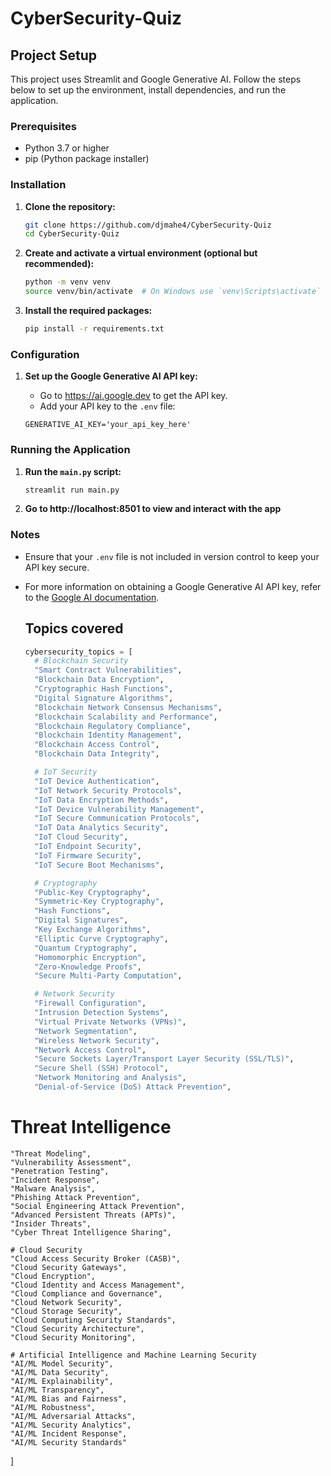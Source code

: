# CyberSecurity-Quiz

## Project Setup

This project uses Streamlit and Google Generative AI. Follow the steps below to set up the environment, install dependencies, and run the application.

### Prerequisites

- Python 3.7 or higher
- pip (Python package installer)

### Installation

1. **Clone the repository:**

    ```sh
    git clone https://github.com/djmahe4/CyberSecurity-Quiz
    cd CyberSecurity-Quiz
    ```

2. **Create and activate a virtual environment (optional but recommended):**

    ```sh
    python -m venv venv
    source venv/bin/activate  # On Windows use `venv\Scripts\activate`
    ```

3. **Install the required packages:**

    ```sh
    pip install -r requirements.txt
    ```

### Configuration

1. **Set up the Google Generative AI API key:**

    - Go to https://ai.google.dev to get the API key.
    - Add your API key to the `.env` file:

    ```env
    GENERATIVE_AI_KEY='your_api_key_here'
    ```

### Running the Application

1. **Run the `main.py` script:**

    ```sh
    streamlit run main.py
    ```
2. **Go to http://localhost:8501 to view and interact with the app**

### Notes

- Ensure that your `.env` file is not included in version control to keep your API key secure.
- For more information on obtaining a Google Generative AI API key, refer to the [Google AI documentation](https://ai.google.dev/gemini-api/docs/api-key).

  ## Topics covered
  ```python
  cybersecurity_topics = [
    # Blockchain Security
    "Smart Contract Vulnerabilities",
    "Blockchain Data Encryption",
    "Cryptographic Hash Functions",
    "Digital Signature Algorithms",
    "Blockchain Network Consensus Mechanisms",
    "Blockchain Scalability and Performance",
    "Blockchain Regulatory Compliance",
    "Blockchain Identity Management",
    "Blockchain Access Control",
    "Blockchain Data Integrity",

    # IoT Security
    "IoT Device Authentication",
    "IoT Network Security Protocols",
    "IoT Data Encryption Methods",
    "IoT Device Vulnerability Management",
    "IoT Secure Communication Protocols",
    "IoT Data Analytics Security",
    "IoT Cloud Security",
    "IoT Endpoint Security",
    "IoT Firmware Security",
    "IoT Secure Boot Mechanisms",

    # Cryptography
    "Public-Key Cryptography",
    "Symmetric-Key Cryptography",
    "Hash Functions",
    "Digital Signatures",
    "Key Exchange Algorithms",
    "Elliptic Curve Cryptography",
    "Quantum Cryptography",
    "Homomorphic Encryption",
    "Zero-Knowledge Proofs",
    "Secure Multi-Party Computation",

    # Network Security
    "Firewall Configuration",
    "Intrusion Detection Systems",
    "Virtual Private Networks (VPNs)",
    "Network Segmentation",
    "Wireless Network Security",
    "Network Access Control",
    "Secure Sockets Layer/Transport Layer Security (SSL/TLS)",
    "Secure Shell (SSH) Protocol",
    "Network Monitoring and Analysis",
    "Denial-of-Service (DoS) Attack Prevention",
# Threat Intelligence
    "Threat Modeling",
    "Vulnerability Assessment",
    "Penetration Testing",
    "Incident Response",
    "Malware Analysis",
    "Phishing Attack Prevention",
    "Social Engineering Attack Prevention",
    "Advanced Persistent Threats (APTs)",
    "Insider Threats",
    "Cyber Threat Intelligence Sharing",

    # Cloud Security
    "Cloud Access Security Broker (CASB)",
    "Cloud Security Gateways",
    "Cloud Encryption",
    "Cloud Identity and Access Management",
    "Cloud Compliance and Governance",
    "Cloud Network Security",
    "Cloud Storage Security",
    "Cloud Computing Security Standards",
    "Cloud Security Architecture",
    "Cloud Security Monitoring",

    # Artificial Intelligence and Machine Learning Security
    "AI/ML Model Security",
    "AI/ML Data Security",
    "AI/ML Explainability",
    "AI/ML Transparency",
    "AI/ML Bias and Fairness",
    "AI/ML Robustness",
    "AI/ML Adversarial Attacks",
    "AI/ML Security Analytics",
    "AI/ML Incident Response",
    "AI/ML Security Standards"
]
```
